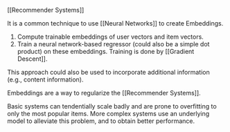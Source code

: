 [[Recommender Systems]]

It is a common technique to use [[Neural Networks]] to create Embeddings.

1. Compute trainable embeddings of user vectors and item vectors.
2. Train a neural network-based regressor (could also be a simple dot product) on these embeddings. Training is done by [[Gradient Descent]].

This approach could also be used to incorporate additional information (e.g., content information).

Embeddings are a way to regularize the [[Recommender Systems]].

Basic systems can tendentially scale badly and are prone to overfitting to only the most popular items. More complex systems use an underlying model to alleviate this problem, and to obtain better performance.
